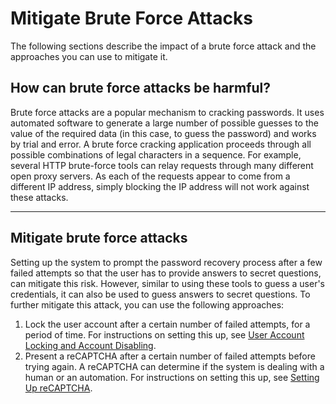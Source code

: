 # Mitigate Brute Force Attacks

The following sections describe the impact of a brute force attack and
the approaches you can use to mitigate it.

## How can brute force attacks be harmful?

Brute force attacks are a popular mechanism to cracking passwords. It
uses automated software to generate a large number of possible guesses
to the value of the required data (in this case, to guess the password)
and works by trial and error. A brute force cracking application
proceeds through all possible combinations of legal characters in a
sequence. For example, several HTTP brute-force tools can relay requests
through many different open proxy servers. As each of the requests
appear to come from a different IP address, simply blocking the IP
address will not work against these attacks.

---

## Mitigate brute force attacks

Setting up the system to prompt the password recovery process after a
few failed attempts so that the user has to provide answers to secret
questions, can mitigate this risk. However, similar to using these
tools to guess a user's credentials, it can also be used to guess
answers to secret questions. To further mitigate this attack, you can
use the following approaches:

1.  Lock the user account after a certain number of failed attempts, for
    a period of time. For instructions on setting this up, see [User
    Account Locking and Account
    Disabling]({{base_path}}/guides/identity-lifecycles/account-states-overview/).
2.  Present a reCAPTCHA after a certain number of failed attempts before
    trying again. A reCAPTCHA can determine if the system is dealing
    with a human or an automation. For instructions on setting this up,
    see [Setting Up reCAPTCHA]({{base_path}}/guides/password-mgt/recaptcha-password-recovery/).
